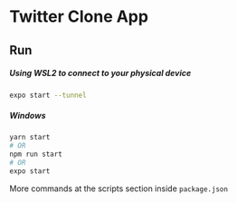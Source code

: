 # Twitter Clone App

## Run

##### Using WSL2 to connect to your physical device
```bash
expo start --tunnel
```

##### Windows
```bash
yarn start
# OR
npm run start
# OR
expo start
```

More commands at the scripts section inside `package.json`